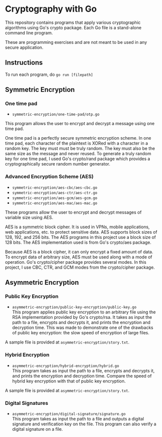 # Cryptography with Go
This repository contains programs that apply various cryptographic algorithms 
using Go's crypto package. Each Go file is a stand-alone command line program. 

These are programming exercises and are not meant to be
used in any secure application.

## Instructions
To run each program, do `go run [filepath]`

## Symmetric Encryption
### One time pad
* `symmetric-encryption/one-time-pad/otp.go`  

This program allows the user to encrypt and decrypt a message using one time pad.  

One time pad is a perfectly secure symmetric encryption scheme. In one time pad, each character of the plaintext
is XORed with a character in a random key. The key must must be truly random. The key must also be the same size as
 the message and never reused. To generate a truly random key for one time pad, I used Go's crypto/rand package
 which provides a cryptographically secure random number generator.

### Advanced Encryption Scheme (AES)
* `symmetric-encryption/aes-cbc/aes-cbc.go`
* `symmetric-encryption/aes-ctr/aes-ctr.go`
* `symmetric-encryption/aes-gcm/aes-gcm.go`
* `symmetric-encryption/aes-mac/aes-mac.go`  

These programs allow the user to encrypt and decrypt messages of variable size using AES.  

AES is a symmetric block cipher. It is used in VPNs, mobile applications, web applications, etc. to
protect sensitive data. AES supports block sizes of 128, 192, and 256 bits. The AES programs in this 
project use a block size of 128 bits. The AES implementation used is from Go's crypto/aes package.  

Because AES is a block cipher, it can only encrypt a fixed amount of data. To encrypt data of arbitrary
size, AES must be used along with a mode of operation. Go's crypto/cipher package provides several modes.
 In this project, I use CBC, CTR, and GCM modes from the crypto/cipher package.  

## Asymmetric Encryption
### Public Key Encryption
* `asymmetric-encryption/public-key-encryption/public-key.go`  
This program applies public key encryption to an arbitrary file using the RSA implementation provided by Go's
crypto/rsa. It takes as input the path to a file, encrypts and decrypts it, and prints the encryption and decryption time. 
This was made to demonstrate one of the drawbacks of public key encryption: the slow speed of encryption of large files.  

A sample file is provided at `asymmetric-encryption/story.txt`.

### Hybrid Encryption
* `asymmetric-encryption/hybrid-encryption/hybrid.go`  
This program takes as input the path to a file, encrypts and decrypts it, and prints the encryption and decryption time. 
Compare the speed of hybrid key encryption with that of public key encryption.  

A sample file is provided at `asymmetric-encryption/story.txt`.

### Digital Signatures
* `asymmetric-encryption/digital-signature/signature.go`  
This program takes as input the path to a file and outputs a digital signature and verification key on the file.
This program can also verify a digital signature on a file.